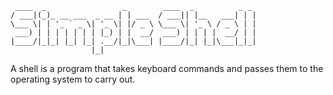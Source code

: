 ```
 ____  _                 _        ____  _          _ _
/ ___|(_)_ __ ___  _ __ | | ___  / ___|| |__   ___| | |
\___ \| | '_ ` _ \| '_ \| |/ _ \ \___ \| '_ \ / _ \ | |
 ___) | | | | | | | |_) | |  __/  ___) | | | |  __/ | |
|____/|_|_| |_| |_| .__/|_|\___| |____/|_| |_|\___|_|_|
                  |_|
```
A shell is a program that takes keyboard commands and passes them to the operating system to carry out.
